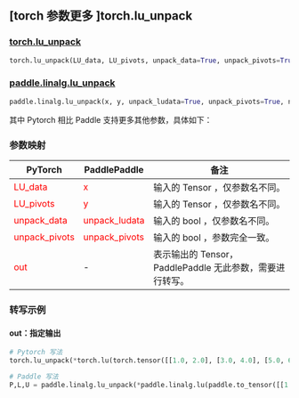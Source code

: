 ## [torch 参数更多 ]torch.lu_unpack
### [torch.lu_unpack](https://pytorch.org/docs/stable/generated/torch.lu_unpack.html?highlight=lu_unpack#torch.lu_unpack)

```python
torch.lu_unpack(LU_data, LU_pivots, unpack_data=True, unpack_pivots=True, *, out=None)
```

### [paddle.linalg.lu_unpack](https://www.paddlepaddle.org.cn/documentation/docs/zh/api/paddle/linalg/lu_unpack_cn.html)

```python
paddle.linalg.lu_unpack(x, y, unpack_ludata=True, unpack_pivots=True, name=None)
```

其中 Pytorch 相比 Paddle 支持更多其他参数，具体如下：

### 参数映射
| PyTorch       | PaddlePaddle | 备注                                                   |
| ------------- | ------------ | ------------------------------------------------------ |
| <font color='red'> LU_data </font>        | <font color='red'> x </font>              | 输入的 Tensor ，仅参数名不同。                                     |
| <font color='red'> LU_pivots </font>      | <font color='red'> y </font>              | 输入的 Tensor ，仅参数名不同。                                     |
| <font color='red'> unpack_data </font>    | <font color='red'> unpack_ludata </font>  | 输入的 bool ，仅参数名不同。                                     |
| <font color='red'> unpack_pivots </font>  | <font color='red'> unpack_pivots </font>  | 输入的 bool ，参数完全一致。             |
| <font color='red'> out </font>            | -                                         | 表示输出的 Tensor，PaddlePaddle 无此参数，需要进行转写。              |

### 转写示例

#### out：指定输出
```python
# Pytorch 写法
torch.lu_unpack(*torch.lu(torch.tensor([[1.0, 2.0], [3.0, 4.0], [5.0, 6.0]])), out=(P, L, U))

# Paddle 写法
P,L,U = paddle.linalg.lu_unpack(*paddle.linalg.lu(paddle.to_tensor([[1.0, 2.0], [3.0, 4.0], [5.0, 6.0]])))
```
